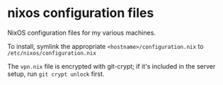 # nixos configuration files
NixOS configuration files for my various machines.

To install, symlink the appropriate `<hostname>/configuration.nix` to
`/etc/nixos/configuration.nix`

The `vpn.nix` file is encrypted with git-crypt; if it's included in the server
setup, run `git crypt unlock` first.
